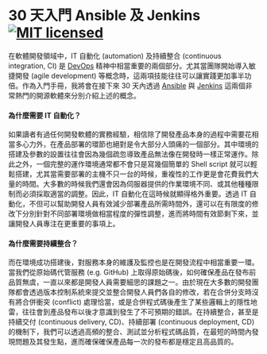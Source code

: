 # 30 天入門 Ansible 及 Jenkins [![MIT licensed](https://img.shields.io/badge/license-MIT-blue.svg)](LICENSE)

在軟體開發領域中，IT 自動化 (automation) 及持續整合 (continuous integration, CI) 是 [DevOps](https://zh.wikipedia.org/wiki/DevOps) 精神中相當重要的兩個部分。尤其當團隊開始導入敏捷開發 (agile development) 等概念時，這兩項技能往往可以讓實踐更加事半功倍。作為入門手冊，我將會在接下來 30 天內透過 [Ansible](https://www.ansible.com/) 與 [Jenkins](https://jenkins.io/) 這兩個非常熱門的開源軟體來分別介紹上述的概念。

#### 為什麼需要 IT 自動化？

如果讀者有過任何開發軟體的實務經驗，相信除了開發產品本身的過程中需要花相當多心力外，在產品部署的環節也絕對是令大部分人頭痛的一個部分。其中環境的搭建及參數的設置往往會因為幾個疏忽導致產品無法像在開發時一樣正常運作。除此之外，一個完整的運作環境通常都不會只是寫幾個簡單的 Shell script 就可以輕鬆搭建，尤其當需要部署的主機不只一台的時候，重複性的工作更是會花費我們大量的時間。大多數的時候我們還會因為伺服器提供的作業環境不同、或其他種種限制而必須採取適當的調整。因此，IT 自動化在這時候就顯得格外重要。透過 IT 自動化，不但可以幫助開發人員有效減少部署產品所需時間外，還可以在有限度的修改下分別針對不同部署環境做相當程度的彈性調整，進而將時間有效節剩下來，並讓開發人員專注在更重要的事項上。

#### 為什麼需要持續整合？

而在環境成功搭建後，對服務本身的維護及監控也是在開發流程中相當重要一環。當我們從原始碼代管服務 (e.g. GitHub) 上取得原始碼後，如何確保產品在發布前品質無虞，一直以來都是開發人員需要細思的課題之一。由於現在大多數的開發團隊都會透過版本控制系統來提交並整合開發人員們各自的修改，若在合併分支時沒有將合併衝突 (conflict) 處理恰當，或是合併程式碼後產生了某些邏輯上的隱性地雷，往往會到產品發布以後才意識到發生了不可預期的錯誤。在持續整合，甚至是持續交付 (continuous delivery, CD)、持續部署 (continuous deployment, CD) 的機制下，我們可以透過高頻的整合、測試並分析程式碼品質，在最短的時間內發現問題及其發生點，進而確保確保產品每一次的發布都是穩定且高品質的。
